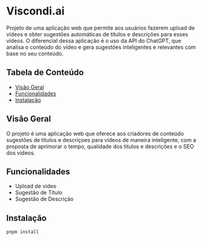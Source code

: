 # Viscondi.ai

Projeto de uma aplicação web que permite aos usuários fazerem upload de vídeos e obter sugestões automáticas de títulos e descrições para esses vídeos. O diferencial dessa aplicação é o uso da API do ChatGPT, que analisa o conteúdo do vídeo e gera sugestões inteligentes e relevantes com base no seu conteúdo.

## Tabela de Conteúdo

- [Visão Geral](#visão-geral)
- [Funcionalidades](#funcionalidades)
- [Instalação](#instalação)

## Visão Geral

O projeto é uma aplicação web que oferece aos criadores de conteúdo sugestões de titulos e descriçoes para videos de maneira inteligente, com a proposta de aprimorar o tempo, qualidade dos titulos e descrições e o SEO dos videos.

## Funcionalidades

- Upload de vídeo
- Sugestão de Título
- Sugestão de Descrição

## Instalação

```shell
pnpm install
```
